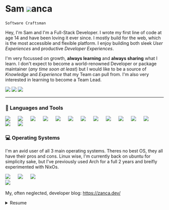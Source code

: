 # Sam <img width="20px" style="margin-bottom:-0px" src="https://zanca.dev/favicon.png"/>anca

`Software Craftsman`

Hey, I'm Sam and I'm a Full-Stack Developer. I wrote my first line of code at age 14 and have been loving it ever since. I mostly build for the web, which is the most accessible and flexible platform. I enjoy building both sleek _User Experiences_ and productive _Developer Experiences_.

I'm very focussed on growth, **always learning** and **always sharing** what I learn. I don't expect to become a world-renowned Developer or package maintainer (_any time soon at least_) but I would like to be a source of _Knowledge_ and _Experience_ that my Team can pull from. I'm also very interested in learning to become a Team Lead.

<!-- Color Palette:
  875cff: Purple-ish Blue
  f7e13a: Yellow
-->

<!-- https://github.com/DenverCoder1/custom-icon-badges -->

[<img src="https://custom-icon-badges.demolab.com/badge/-samuele@zanca.dev-875cff?style=for-the-badge&logo=mention&logoColor=white">](mailto:samuele@zanca.dev)
[<img src="https://custom-icon-badges.demolab.com/badge/-Schedule a Quick Meeting-f7e13a?style=for-the-badge&logo=calendar&logoColor=black">](https://cal.com/samzanca/15min)
[<img src="https://custom-icon-badges.demolab.com/badge/Hoboken, NJ-USA-875cff?style=for-the-badge&logo=location&logoColor=white">](https://www.google.com/maps/place/Hoboken,+NJ/)

---

### 🧰 Languages and Tools

<!-- https://devicon.dev/ -->

<img align="left" width="30px" style="padding-right:10px;" src="https://cdn.jsdelivr.net/gh/devicons/devicon/icons/typescript/typescript-plain.svg"/>
<img align="left" width="30px" style="padding-right:10px;" src="https://cdn.jsdelivr.net/gh/devicons/devicon/icons/react/react-original.svg" />
<img align="left" width="30px" style="padding-right:10px;" src="https://cdn.jsdelivr.net/gh/devicons/devicon/icons/nextjs/nextjs-original.svg" />
<img align="left" width="30px" style="padding-right:10px;" src="https://cdn.jsdelivr.net/gh/devicons/devicon/icons/tailwindcss/tailwindcss-plain.svg" />
<img align="left" width="30px" style="padding-right:10px;" src="https://cdn.jsdelivr.net/gh/devicons/devicon/icons/css3/css3-original.svg" />
<img align="left" width="30px" style="padding-right:10px;" src="https://cdn.jsdelivr.net/gh/devicons/devicon/icons/linux/linux-original.svg" />
<img align="left" width="30px" style="padding-right:10px;" src="https://cdn.jsdelivr.net/gh/devicons/devicon/icons/git/git-original.svg" />
<img align="left" width="30px" style="padding-right:10px;" src="https://cdn.jsdelivr.net/gh/devicons/devicon/icons/svelte/svelte-original.svg" />
<img align="left" width="30px" style="padding-right:10px;" src="https://cdn.jsdelivr.net/gh/devicons/devicon/icons/nodejs/nodejs-original.svg" />
<img align="left" width="30px" style="padding-right:10px;" src="https://cdn.jsdelivr.net/gh/devicons/devicon/icons/csharp/csharp-plain.svg" />
<img align="left" width="30px" style="padding-right:10px;" src="https://cdn.jsdelivr.net/gh/devicons/devicon/icons/rust/rust-plain.svg" />
<img align="left" width="30px" style="padding-right:10px;" src="https://cdn.jsdelivr.net/gh/devicons/devicon/icons/docker/docker-plain.svg" />
<img align="left" width="30px" style="padding-right:10px;" src="https://cdn.jsdelivr.net/gh/devicons/devicon/icons/postgresql/postgresql-plain.svg" />
<img width="30px" style="padding-right:10px;" src="https://cdn.jsdelivr.net/gh/devicons/devicon/icons/mongodb/mongodb-plain.svg" />
<!-- Note, the last icon needs to have no alignment set -->

<br>

<!-- TODO what tools I'm passionate about and or learning -->

### 💻 Operating Systems

I'm an avid user of all 3 main operating systems. Theres no best OS, they all have their pros and cons. Linux wise, I'm currently back on ubuntu for simplicity sake, but I've previously used Arch for a full 2 years and breifly experimented with NixOs.

<img align="left" width="30px" style="padding-right:10px;" src="https://cdn.jsdelivr.net/gh/devicons/devicon/icons/ubuntu/ubuntu-plain.svg" />
<img align="left" width="30px" style="padding-right:10px;" src="https://cdn.jsdelivr.net/gh/devicons/devicon/icons/apple/apple-original.svg" />
<img width="30px" style="padding-right:10px;" src="https://cdn.jsdelivr.net/gh/devicons/devicon/icons/windows8/windows8-original.svg" />

<br>


<!-- https://github.com/anuraghazra/github-readme-stats -->
<img src="https://github-readme-stats.vercel.app/api?username=metruzanca&show_icons=true"/>

My, often neglected, developer blog: https://zanca.dev/


<!-- <img src="https://profile-counter.glitch.me/metruzanca/count.svg"> -->

<details>
  <summary>Resume</summary>
  <i>Click for pdf version (cannot embed pdfs in github profile readme</i>
  <a href="https://github.com/metruzanca/metruzanca/blob/master/resumes/2022-11-24/resume_samuele-zanca_2022-11-24.pdf"><img src="./resumes/2022-11-24/resume_samuele-zanca_2022-11-24-1.png"></a>
</details>
